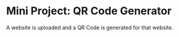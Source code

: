 # Mini Project: QR Code Generator
A website is uploaded and a QR Code is generated for that website.
